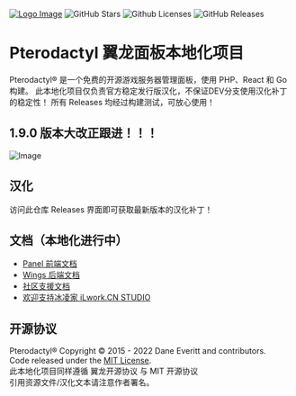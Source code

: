 [![Logo Image](https://s1.ax1x.com/2022/06/11/XgEqRP.png)](https://ilwork.cn)
![GitHub Stars](https://img.shields.io/github/stars/ilworkcn/pterodactyl-chinese-manual?style=for-the-badge)
![Github Licenses](https://img.shields.io/github/license/ilworkcn/pterodactyl-chinese-manual?style=for-the-badge)
![GitHub Releases](https://img.shields.io/github/license/ilworkcn/pterodactyl-chinese-manual/latest/total?style=for-the-badge)

# Pterodactyl 翼龙面板本地化项目

Pterodactyl® 是一个免费的开源游戏服务器管理面板，使用 PHP、React 和 Go 构建。
此本地化项目仅负责官方稳定发行版汉化，不保证DEV分支使用汉化补丁的稳定性！
所有 Releases 均经过构建测试，可放心使用！
## 1.9.0 版本大改正跟进！！！
![Image](https://s1.ax1x.com/2022/06/27/jVJDaQ.png)

## 汉化
访问此仓库 Releases 界面即可获取最新版本的汉化补丁！

## 文档（本地化进行中）
* [Panel 前端文档](https://pterodactyl.io/panel/1.0/getting_started.html)
* [Wings 后端文档](https://pterodactyl.io/wings/1.0/installing.html)
* [社区支援文档](https://pterodactyl.io/community/about.html)
*  [欢迎支持冰凌家 iLwork.CN STUDIO](https://pterodactyl.io/panel/1.0/getting_started.html)

## 开源协议
Pterodactyl® Copyright © 2015 - 2022 Dane Everitt and contributors.  
Code released under the [MIT License](./LICENSE.md).  
此本地化项目同样遵循 翼龙开源协议 与 MIT 开源协议   
引用资源文件/汉化文本请注意作者署名。  

